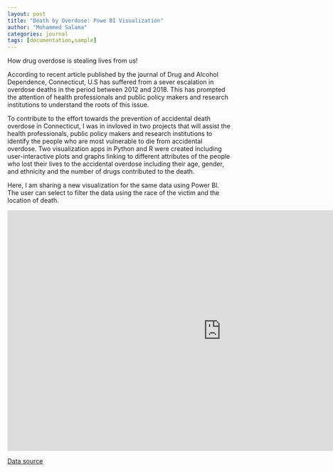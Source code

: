 ```yaml
---
layout: post
title: "Death by Overdose: Powe BI Visualization"
author: "Mohammed Salama"
categories: journal
tags: [documentation,sample]
---
```

How drug overdose is stealing lives from us!

According to recent article published by the journal of Drug and Alcohol Dependence, Connecticut, U.S has suffered from a sever escalation in overdose deaths in the period between 2012 and 2018. This has prompted the attention of health professionals and public policy makers and research institutions to understand the roots of this issue.

To contribute to the effort towards the prevention of accidental death overdose in Connecticut, I was in invloved in two projects that will assist the health professionals, public policy makers and research institutions to identify the people who are most vulnerable to die from accidental overdose. Two visualization apps in Python and R were created including user-interactive plots and graphs linking to different attributes of the people who lost their lives to the accidental overdose including their age, gender, and ethnicity and the number of drugs contributed to the death.

Here, I am sharing a new visualization for the same data using Power BI. The user can select to filter the data using the race of the victim and the location of death.


<iframe width="960" height="541.25" src="https://app.powerbi.com/reportEmbed?reportId=a72a12cf-1b35-490c-aae1-78a67d677db4&autoAuth=true&ctid=718b8a9b-44d8-441a-a344-4294ea842172&config=eyJjbHVzdGVyVXJsIjoiaHR0cHM6Ly93YWJpLXdlc3QtdXMtcmVkaXJlY3QuYW5hbHlzaXMud2luZG93cy5uZXQvIn0%3D" frameborder="0" allowFullScreen="true"></iframe>



[Data source](https://catalog.data.gov/dataset/accidental-drug-related-deaths-january-2012-sept-2015")
  